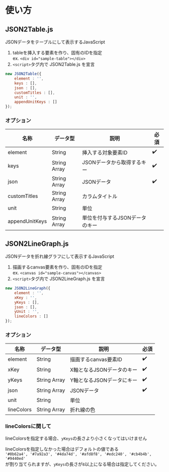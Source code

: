 # 使い方

## JSON2Table.js
JSONデータをテーブルにして表示するJavaScript

1. tableを挿入する要素を作り、固有のIDを指定  
    ex. `<div id="sample-table"></div>`
1. `<script>`タグ内で JSON2Table.js を宣言

```javascript
new JSON2Table({
    element : '',
    keys : [],
    json : [],
    customTitles : [],
    unit : '',
    appendUnitKeys : []
});
```

### オプション
名称 | データ型 | 説明 | 必須
--- | --- | --- | ---
element | String | 挿入する対象要素ID | :heavy_check_mark:
keys | String Array | JSONデータから取得するキー | :heavy_check_mark:
json | String Array | JSONデータ | :heavy_check_mark:
customTitles | String Array | カラムタイトル |
unit | String | 単位 |
appendUnitKeys | String Array | 単位を付与するJSONデータのキー |


## JSON2LineGraph.js
JSONデータを折れ線グラフにして表示するJavaScript

1. 描画するcanvas要素を作り、固有のIDを指定  
    ex. `<canvas id="sample-canvas"></canvas>`
1. `<script>`タグ内で JSON2LineGraph.js を宣言

```javascript
new JSON2LineGraph({
    element : '',
    xKey : '',
    yKeys : [],
    json : [],
    yUnit : '',
    lineColors : []
});
```

### オプション
名称 | データ型 | 説明 | 必須
--- | --- | --- | ---
element | String | 描画するcanvas要素ID | :heavy_check_mark:
xKey | String | X軸となるJSONデータのキー | :heavy_check_mark:
yKeys | String Array | Y軸となるJSONデータにキー | :heavy_check_mark:
json | String Array | JSONデータ | :heavy_check_mark:
unit | String | 単位 |
lineColors | String Array | 折れ線の色 |

### lineColorsに関して
lineColorsを指定する場合、`yKeys`の長さより小さくなってはいけません

lineColorsを指定しなかった場合はデフォルトの値である  
`'#0b62a4', '#7a92a3', '#4da74d', '#afd8f8', '#edc240', '#cb4b4b', '#9440ed'`  
が割り当てられますが、`yKeys`の長さが`8`以上になる場合は指定してください。
